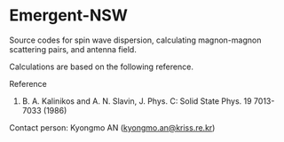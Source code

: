 # Emergent-NSW
Source codes for spin wave dispersion, calculating magnon-magnon scattering pairs, and antenna field.

Calculations are based on the following reference.

Reference
1. B. A. Kalinikos and A. N. Slavin, J. Phys. C: Solid State Phys. 19 7013-7033 (1986)

Contact person: Kyongmo AN (kyongmo.an@kriss.re.kr)
